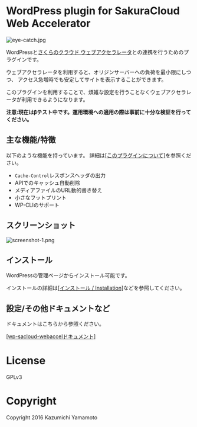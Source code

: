 # WordPress plugin for SakuraCloud Web Accelerator

![eye-catch.jpg](docs/images/eye-catch.jpg)

WordPressと[さくらのクラウド ウェブアクセラレータ](https://cloud.sakura.ad.jp/specification/web-accelerator/)との連携を行うためのプラグインです。

ウェブアクセラレータを利用すると、オリジンサーバーへの負荷を最小限にしつつ、
アクセス急増時でも安定してサイトを表示することができます。

このプラグインを利用することで、煩雑な設定を行うことなくウェブアクセラレータが利用できるようになります。

**注意:現在はβテスト中です。運用環境への適用の際は事前に十分な検証を行ってください。**


## 主な機能/特徴

以下のような機能を持っています。
詳細は[[このプラグインについて]](docs/About.md)を参照ください。

- `Cache-Control`レスポンスヘッダの出力
- APIでのキャッシュ自動削除
- メディアファイルのURL動的書き替え
- 小さなフットプリント
- WP-CLIのサポート


## スクリーンショット

![screenshot-1.png](screenshot-1.png)


## インストール

WordPressの管理ページからインストール可能です。

インストールの詳細は[[インストール / Installation]](docs/Installation.md)などを参照してください。

## 設定/その他ドキュメントなど

ドキュメントはこちらから参照ください。

[[wp-sacloud-webaccelドキュメント]](docs/README.md)

# License

GPLv3

# Copyright

Copyright 2016 Kazumichi Yamamoto
